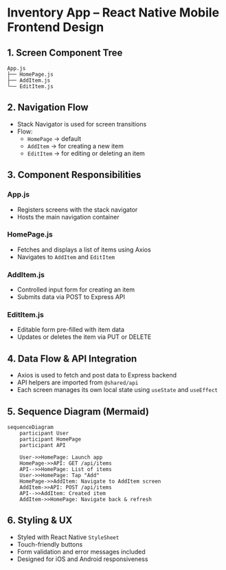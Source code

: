 
# Inventory App – React Native Mobile Frontend Design

## 1. Screen Component Tree

```plaintext
App.js
├── HomePage.js
├── AddItem.js
└── EditItem.js
```

## 2. Navigation Flow

- Stack Navigator is used for screen transitions
- Flow:
    - `HomePage` → default
    - `AddItem` → for creating a new item
    - `EditItem` → for editing or deleting an item

## 3. Component Responsibilities

### App.js
- Registers screens with the stack navigator
- Hosts the main navigation container

### HomePage.js
- Fetches and displays a list of items using Axios
- Navigates to `AddItem` and `EditItem`

### AddItem.js
- Controlled input form for creating an item
- Submits data via POST to Express API

### EditItem.js
- Editable form pre-filled with item data
- Updates or deletes the item via PUT or DELETE

## 4. Data Flow & API Integration

- Axios is used to fetch and post data to Express backend
- API helpers are imported from `@shared/api`
- Each screen manages its own local state using `useState` and `useEffect`

## 5. Sequence Diagram (Mermaid)

```mermaid
sequenceDiagram
    participant User
    participant HomePage
    participant API

    User->>HomePage: Launch app
    HomePage->>API: GET /api/items
    API-->>HomePage: List of items
    User->>HomePage: Tap "Add"
    HomePage->>AddItem: Navigate to AddItem screen
    AddItem->>API: POST /api/items
    API-->>AddItem: Created item
    AddItem->>HomePage: Navigate back & refresh
```

## 6. Styling & UX

- Styled with React Native `StyleSheet`
- Touch-friendly buttons
- Form validation and error messages included
- Designed for iOS and Android responsiveness
